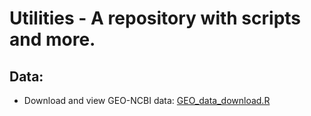 # Utilities - A repository with scripts and more.

## Data:

-   Download and view GEO-NCBI data: [GEO_data_download.R](https://github.com/josemss/Utilities/blob/master/GEO_data_download.R)
